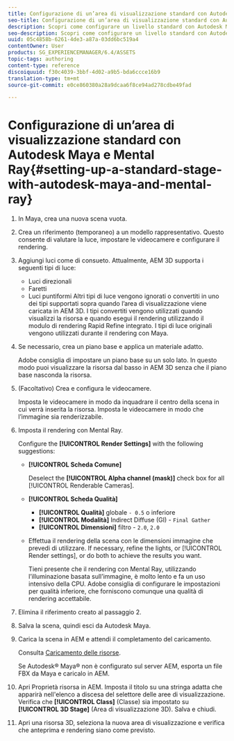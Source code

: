 ```yaml
---
title: Configurazione di un’area di visualizzazione standard con Autodesk Maya e Mental Ray
seo-title: Configurazione di un’area di visualizzazione standard con Autodesk Maya e Mental Ray
description: Scopri come configurare un livello standard con Autodesk Maya e Mental Ray.
seo-description: Scopri come configurare un livello standard con Autodesk Maya e Mental Ray.
uuid: 05c4858b-6261-4de3-a87a-03dd6bc519a4
contentOwner: User
products: SG_EXPERIENCEMANAGER/6.4/ASSETS
topic-tags: authoring
content-type: reference
discoiquuid: f30c4039-3bbf-4d02-a9b5-bda6ccce16b9
translation-type: tm+mt
source-git-commit: e0ce860380a28a9dcaa6f8ce94ad278cdbe49fad

---
```



# Configurazione di un’area di visualizzazione standard con Autodesk Maya e Mental Ray{#setting-up-a-standard-stage-with-autodesk-maya-and-mental-ray}

1. In Maya, crea una nuova scena vuota.
1. Crea un riferimento (temporaneo) a un modello rappresentativo. Questo consente di valutare la luce, impostare le videocamere e configurare il rendering.

1. Aggiungi luci come di consueto. Attualmente, AEM 3D supporta i seguenti tipi di luce:

   * Luci direzionali
   * Faretti
   * Luci puntiformi
   Altri tipi di luce vengono ignorati o convertiti in uno dei tipi supportati sopra quando l’area di visualizzazione viene caricata in AEM 3D. I tipi convertiti vengono utilizzati quando visualizzi la risorsa e quando esegui il rendering utilizzando il modulo di rendering Rapid Refine integrato. I tipi di luce originali vengono utilizzati durante il rendering con Maya.

1. Se necessario, crea un piano base e applica un materiale adatto.

   Adobe consiglia di impostare un piano base su un solo lato. In questo modo puoi visualizzare la risorsa dal basso in AEM 3D senza che il piano base nasconda la risorsa.

1. (Facoltativo) Crea e configura le videocamere.

   Imposta le videocamere in modo da inquadrare il centro della scena in cui verrà inserita la risorsa. Imposta le videocamere in modo che l’immagine sia renderizzabile.

1. Imposta il rendering con Mental Ray.

   Configure the **[!UICONTROL Render Settings]** with the following suggestions:

   * **[!UICONTROL Scheda Comune]**

      Deselect the **[!UICONTROL Alpha channel (mask)]** check box for all [!UICONTROL Renderable Cameras].

   * **[!UICONTROL Scheda Qualità]**

      * **[!UICONTROL Qualità]** globale `- 0.5` o inferiore
      * **[!UICONTROL Modalità]** Indirect Diffuse (GI) - `Final Gather`
      * **[!UICONTROL Dimensioni]** filtro - `2.0`, `2.0`
   * Effettua il rendering della scena con le dimensioni immagine che prevedi di utilizzare. If necessary, refine the lights, or [!UICONTROL Render settings], or do both to achieve the results you want.

       Tieni presente che il rendering con Mental Ray, utilizzando l’illuminazione basata sull’immagine, è molto lento e fa un uso intensivo della CPU. Adobe consiglia di configurare le impostazioni per qualità inferiore, che forniscono comunque una qualità di rendering accettabile.


1. Elimina il riferimento creato al passaggio 2.
1. Salva la scena, quindi esci da Autodesk Maya.
1. Carica la scena in AEM e attendi il completamento del caricamento.

   Consulta [Caricamento delle risorse](/help/assets/managing-assets-touch-ui.md#uploading-assets).

   Se Autodesk® Maya® non è configurato sul server AEM, esporta un file FBX da Maya e caricalo in AEM.

1. Apri Proprietà risorsa in AEM. Imposta il titolo su una stringa adatta che apparirà nell&#39;elenco a discesa del selettore delle aree di visualizzazione. Verifica che **[!UICONTROL Class]** (Classe) sia impostato su **[!UICONTROL 3D Stage]** (Area di visualizzazione 3D). Salva e chiudi.
1. Apri una risorsa 3D, seleziona la nuova area di visualizzazione e verifica che anteprima e rendering siano come previsto.

